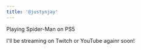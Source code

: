 ```yaml
---
title: '@justynjay'
---
```


Playing Spider-Man on PS5

I'll be streaming on Twitch or YouTube againr soon!